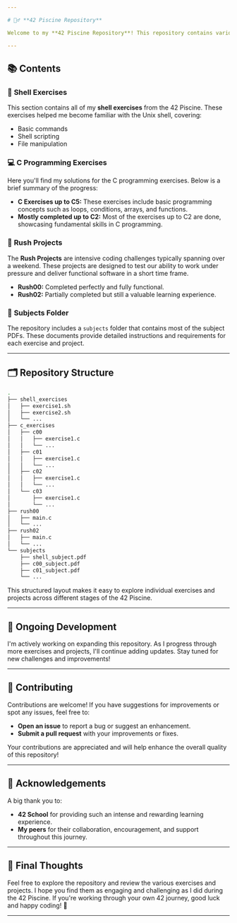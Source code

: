 ```yaml
---

# 🏊‍♂️ **42 Piscine Repository**

Welcome to my **42 Piscine Repository**! This repository contains various exercises and projects that I completed during my time at the 42 coding school. Below, you'll find an overview of the contents, including shell exercises, C programming exercises, rush projects, and more.

---
```


## 📚 **Contents**

### 🐚 **Shell Exercises**
This section contains all of my **shell exercises** from the 42 Piscine. These exercises helped me become familiar with the Unix shell, covering:
- Basic commands
- Shell scripting
- File manipulation

### 💻 **C Programming Exercises**
Here you'll find my solutions for the C programming exercises. Below is a brief summary of the progress:
- **C Exercises up to C5:** These exercises include basic programming concepts such as loops, conditions, arrays, and functions.
- **Mostly completed up to C2:** Most of the exercises up to C2 are done, showcasing fundamental skills in C programming.

### 🚀 **Rush Projects**
The **Rush Projects** are intensive coding challenges typically spanning over a weekend. These projects are designed to test our ability to work under pressure and deliver functional software in a short time frame.
- **Rush00:** Completed perfectly and fully functional.
- **Rush02:** Partially completed but still a valuable learning experience.

### 📂 **Subjects Folder**
The repository includes a `subjects` folder that contains most of the subject PDFs. These documents provide detailed instructions and requirements for each exercise and project.

---

## 🗂️ **Repository Structure**

```bash
.
├── shell_exercises
│   ├── exercise1.sh
│   ├── exercise2.sh
│   └── ...
├── c_exercises
│   ├── c00
│   │   ├── exercise1.c
│   │   └── ...
│   ├── c01
│   │   ├── exercise1.c
│   │   └── ...
│   ├── c02
│   │   ├── exercise1.c
│   │   └── ...
│   └── c03
│       ├── exercise1.c
│       └── ...
├── rush00
│   ├── main.c
│   └── ...
├── rush02
│   ├── main.c
│   └── ...
└── subjects
    ├── shell_subject.pdf
    ├── c00_subject.pdf
    ├── c01_subject.pdf
    └── ...
```

This structured layout makes it easy to explore individual exercises and projects across different stages of the 42 Piscine.

---

## 🔧 **Ongoing Development**

I'm actively working on expanding this repository. As I progress through more exercises and projects, I'll continue adding updates. Stay tuned for new challenges and improvements!

---

## 🤝 **Contributing**

Contributions are welcome! If you have suggestions for improvements or spot any issues, feel free to:
- **Open an issue** to report a bug or suggest an enhancement.
- **Submit a pull request** with your improvements or fixes.

Your contributions are appreciated and will help enhance the overall quality of this repository!

---

## 🙌 **Acknowledgements**

A big thank you to:
- **42 School** for providing such an intense and rewarding learning experience.
- **My peers** for their collaboration, encouragement, and support throughout this journey.

---

## 🎉 **Final Thoughts**

Feel free to explore the repository and review the various exercises and projects. I hope you find them as engaging and challenging as I did during the 42 Piscine. If you're working through your own 42 journey, good luck and happy coding! 🚀

---
